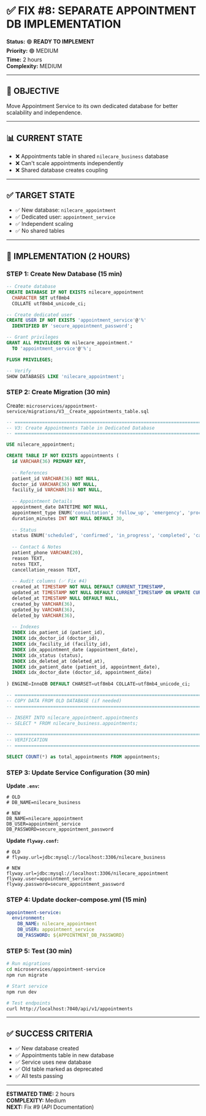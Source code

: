 # ✅ FIX #8: SEPARATE APPOINTMENT DB IMPLEMENTATION

**Status:** 🟢 **READY TO IMPLEMENT**  
**Priority:** 🟢 MEDIUM  
**Time:** 2 hours  
**Complexity:** MEDIUM

---

## 🎯 OBJECTIVE

Move Appointment Service to its own dedicated database for better scalability and independence.

---

## 📊 CURRENT STATE

- ❌ Appointments table in shared `nilecare_business` database
- ❌ Can't scale appointments independently
- ❌ Shared database creates coupling

---

## ✅ TARGET STATE

- ✅ New database: `nilecare_appointment`
- ✅ Dedicated user: `appointment_service`
- ✅ Independent scaling
- ✅ No shared tables

---

## 🚀 IMPLEMENTATION (2 HOURS)

### STEP 1: Create New Database (15 min)

```sql
-- Create database
CREATE DATABASE IF NOT EXISTS nilecare_appointment
  CHARACTER SET utf8mb4
  COLLATE utf8mb4_unicode_ci;

-- Create dedicated user
CREATE USER IF NOT EXISTS 'appointment_service'@'%' 
  IDENTIFIED BY 'secure_appointment_password';

-- Grant privileges
GRANT ALL PRIVILEGES ON nilecare_appointment.* 
  TO 'appointment_service'@'%';

FLUSH PRIVILEGES;

-- Verify
SHOW DATABASES LIKE 'nilecare_appointment';
```

### STEP 2: Create Migration (30 min)

Create: `microservices/appointment-service/migrations/V3__Create_appointments_table.sql`

```sql
-- ============================================================================
-- V3: Create Appointments Table in Dedicated Database
-- ============================================================================

USE nilecare_appointment;

CREATE TABLE IF NOT EXISTS appointments (
  id VARCHAR(36) PRIMARY KEY,
  
  -- References
  patient_id VARCHAR(36) NOT NULL,
  doctor_id VARCHAR(36) NOT NULL,
  facility_id VARCHAR(36) NOT NULL,
  
  -- Appointment Details
  appointment_date DATETIME NOT NULL,
  appointment_type ENUM('consultation', 'follow_up', 'emergency', 'procedure', 'check_up') NOT NULL,
  duration_minutes INT NOT NULL DEFAULT 30,
  
  -- Status
  status ENUM('scheduled', 'confirmed', 'in_progress', 'completed', 'cancelled', 'no_show') DEFAULT 'scheduled',
  
  -- Contact & Notes
  patient_phone VARCHAR(20),
  reason TEXT,
  notes TEXT,
  cancellation_reason TEXT,
  
  -- Audit columns (✅ Fix #4)
  created_at TIMESTAMP NOT NULL DEFAULT CURRENT_TIMESTAMP,
  updated_at TIMESTAMP NOT NULL DEFAULT CURRENT_TIMESTAMP ON UPDATE CURRENT_TIMESTAMP,
  deleted_at TIMESTAMP NULL DEFAULT NULL,
  created_by VARCHAR(36),
  updated_by VARCHAR(36),
  deleted_by VARCHAR(36),
  
  -- Indexes
  INDEX idx_patient_id (patient_id),
  INDEX idx_doctor_id (doctor_id),
  INDEX idx_facility_id (facility_id),
  INDEX idx_appointment_date (appointment_date),
  INDEX idx_status (status),
  INDEX idx_deleted_at (deleted_at),
  INDEX idx_patient_date (patient_id, appointment_date),
  INDEX idx_doctor_date (doctor_id, appointment_date)
  
) ENGINE=InnoDB DEFAULT CHARSET=utf8mb4 COLLATE=utf8mb4_unicode_ci;

-- ============================================================================
-- COPY DATA FROM OLD DATABASE (if needed)
-- ============================================================================

-- INSERT INTO nilecare_appointment.appointments
-- SELECT * FROM nilecare_business.appointments;

-- ============================================================================
-- VERIFICATION
-- ============================================================================

SELECT COUNT(*) as total_appointments FROM appointments;
```

### STEP 3: Update Service Configuration (30 min)

**Update `.env`:**
```env
# OLD
# DB_NAME=nilecare_business

# NEW
DB_NAME=nilecare_appointment
DB_USER=appointment_service
DB_PASSWORD=secure_appointment_password
```

**Update `flyway.conf`:**
```properties
# OLD
# flyway.url=jdbc:mysql://localhost:3306/nilecare_business

# NEW
flyway.url=jdbc:mysql://localhost:3306/nilecare_appointment
flyway.user=appointment_service
flyway.password=secure_appointment_password
```

### STEP 4: Update docker-compose.yml (15 min)

```yaml
appointment-service:
  environment:
    DB_NAME: nilecare_appointment
    DB_USER: appointment_service
    DB_PASSWORD: ${APPOINTMENT_DB_PASSWORD}
```

### STEP 5: Test (30 min)

```bash
# Run migrations
cd microservices/appointment-service
npm run migrate

# Start service
npm run dev

# Test endpoints
curl http://localhost:7040/api/v1/appointments
```

---

## ✅ SUCCESS CRITERIA

- ✅ New database created
- ✅ Appointments table in new database
- ✅ Service uses new database
- ✅ Old table marked as deprecated
- ✅ All tests passing

---

**ESTIMATED TIME:** 2 hours  
**COMPLEXITY:** Medium  
**NEXT:** Fix #9 (API Documentation)

